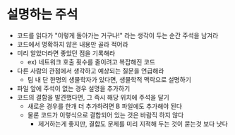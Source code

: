 # 설명하는 주석

* 코드를 읽다가 "이렇게 돌아가는 거구나!" 라는 생각이 두는 순간 주석을 남겨라
* 코드에서 명확하지 않은 내용만 골라 적어라
* 미리 알았더라면 좋았던 점을 기록해라
    * ex) 네트워크 호출 횟수를 줄이려고 복잡해진 코드
* 다른 사람의 관점에서 생각하고 예상되는 질문을 언급해라
    * 팀 내 단 한명의 생물학자가 있다면, 생물학적 맥락으로 설명하기
* 파일 앞에 주석이 없는 경우 설명을 추가하기
* 코드의 결함을 발견했다면, 그 즉시 해당 위치에 주석을 달기
  * 새로운 경우를 한개 더 추가하려면 B 파일에도 추가해야 된다
  * 물론 코드가 이렇식으로 결합되어 있는 것은 바람직 하지 않다
    * 제거하는게 좋지만, 결합도 문제를 미리 지적해 두는 것이 묻는것 보다 낫다
